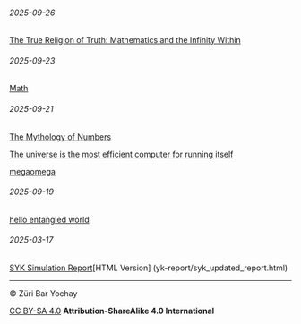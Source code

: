 ###### 2025-09-26
[The True Religion of Truth: Mathematics and the Infinity Within](the-true-religious-of-truth.md)
###### 2025-09-23
[Math](math.md)

###### 2025-09-21
[The Mythology of Numbers](the-mythology-of-numbers.md)

[The universe is the most efficient computer for running itself](building-the-oracle-of-humanity.md)

[megaomega](megaomega.md)

###### 2025-09-19
[hello entangled world](hello-entangled-world.md)

###### 2025-03-17
[SYK Simulation Report](SYK_REPORT.md)[HTML Version] (yk-report/syk_updated_report.html)



---
© Züri Bar Yochay

[CC BY-SA 4.0](https://creativecommons.org/licenses/by-sa/4.0/legalcode.en)
**Attribution-ShareAlike 4.0 International**

